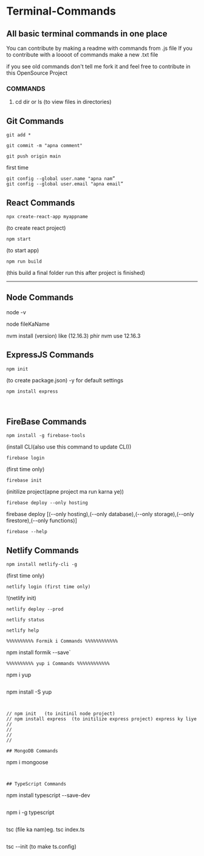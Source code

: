 # Terminal-Commands
## All basic terminal commands in one place

You can contribute by making a readme with commands from .js file
If you to contribute with a loooot of commands make a new .txt file 


if you see old commands don't tell me fork it and feel free to contribute in this OpenSource Project

###  COMMANDS 

1. cd
dir or ls (to view files in directories)

## Git Commands
```
git add *

git commit -m "apna comment"

git push origin main 
```

first time

	git config --global user.name "apna nam”
	git config --global user.email "apna email”



## React Commands
~~~
npx create-react-app myappname
~~~
(to create react project)
~~~
npm start
~~~
(to start app)

	npm run build
(this build a final folder run this after project is finished)


<hr>

## Node Commands

node -v

node fileKaName



nvm install (version) like (12.16.3)
phir 
nvm use 12.16.3


## ExpressJS Commands
```
npm init
```
(to create package.json)  -y for default settings

	npm install express


<br>

## FireBase Commands
```
npm install -g firebase-tools
```
(install CLI(also use this command to update CLI))

	firebase login

(first time only)

	firebase init

(initilize project(apne project ma run karna ye))

	firebase deploy --only hosting

firebase deploy   [(--only hosting),(--only database),(--only storage),(--only firestore),(--only functions)]

```
firebase --help
```
## Netlify Commands
```
npm install netlify-cli -g 
```
(first time only)
```
netlify login (first time only)
```
!(netlify init)
```
netlify deploy --prod
```

    netlify status

    netlify help
```
%%%%%%%%%% Formik i Commands %%%%%%%%%%%%
```
npm install formik --save`
```
%%%%%%%%%% yup i Commands %%%%%%%%%%%%
```
npm i yup
```
```
npm install -S yup
```


// npm init   (to initinil node project)
// npm install express  (to initilize express project) express ky liye
// 
// 
// 
// 

## MongoDB Commands
```
npm i mongoose
```


## TypeScript Commands 
```
npm install typescript --save-dev
```
```
npm i -g typescript
```
```
tsc (file ka nam)eg. tsc index.ts
```
```
tsc --init (to make ts.config)
```